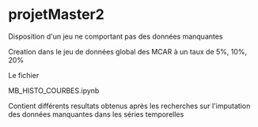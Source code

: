 # projetMaster2
Disposition d'un jeu ne comportant pas des données manquantes 

Creation dans le jeu de données global des MCAR à un taux de 5%, 10%, 20%

Le fichier

 MB_HISTO_COURBES.ipynb

Contient différents resultats obtenus après les recherches sur l'imputation des données manquantes dans les séries temporelles
